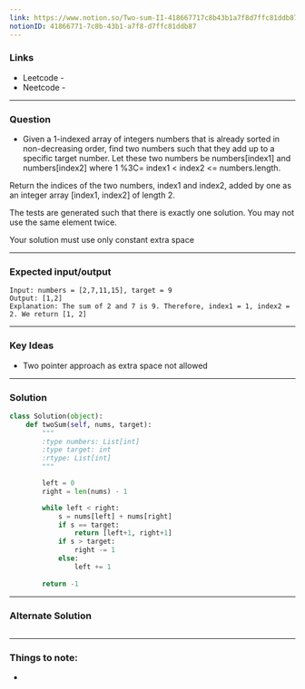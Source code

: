 ```yaml
---
link: https://www.notion.so/Two-sum-II-418667717c8b43b1a7f8d7ffc81ddb87
notionID: 41866771-7c8b-43b1-a7f8-d7ffc81ddb87
---
```

### Links
- Leetcode -  
- Neetcode - 
---
### Question
-  Given a 1-indexed array of integers numbers that is already sorted in non-decreasing order, find two numbers such that they add up to a specific target number. Let these two numbers be numbers[index1] and numbers[index2] where 1 %3C= index1 < index2 <= numbers.length.

Return the indices of the two numbers, index1 and index2, added by one as an integer array [index1, index2] of length 2.

The tests are generated such that there is exactly one solution. You may not use the same element twice.

Your solution must use only constant extra space

---
### Expected input/output
```
Input: numbers = [2,7,11,15], target = 9
Output: [1,2]
Explanation: The sum of 2 and 7 is 9. Therefore, index1 = 1, index2 = 2. We return [1, 2]
```
---
### Key Ideas
- Two pointer approach as extra space not allowed
---
### Solution
```python
class Solution(object):
    def twoSum(self, nums, target):
        """
        :type numbers: List[int]
        :type target: int
        :rtype: List[int]
        """

        left = 0
        right = len(nums) - 1

        while left < right:
            s = nums[left] + nums[right]
            if s == target:
                return [left+1, right+1]
            if s > target:
                right -= 1
            else:
                left += 1
            
        return -1
```
---
### Alternate Solution
```python

```
---
### Things to note:
- 